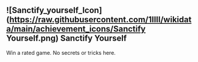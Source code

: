 ## ![Sanctify_yourself_Icon](https://raw.githubusercontent.com/1IlIl/wikidata/main/achievement_icons/Sanctify Yourself.png) Sanctify Yourself





Win a rated game. No secrets or tricks here.

